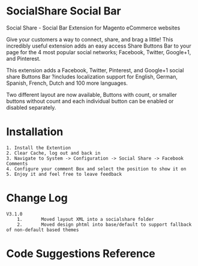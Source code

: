 SocialShare Social Bar
====================

Social Share - Social Bar Extension for Magento eCommerce websites

Give your customers a way to connect, share, and brag a little! This incredibly useful extension adds an easy access Share Buttons Bar to your page for the 4 most popular social networks; Facebook, Twitter, Google+1, and Pinterest.

This extension adds a Facebook, Twitter, Pinterest, and Google+1 social share Buttons Bar ?includes localization support for English, German, Spanish, French, Dutch and 100 more languages.

Two different layout are now available, Buttons with count, or smaller buttons without count and each individual button can be enabled or disabled separately.


Installation 
====================

	1. Install the Extention
	2. Clear Cache, log out and back in
	3. Navigate to System -> Configuration -> Social Share -> Facebook Comments
	4. Configure your comment Box and select the position to show it on
	5. Enjoy it and feel free to leave feedback

		
Change Log	
====================
	V3.1.0
		1.       Moved layout XML into a socialshare folder
		2.       Moved design phtml into base/default to support fallback of non-default based themes
	
	
Code Suggestions Reference  
====================
